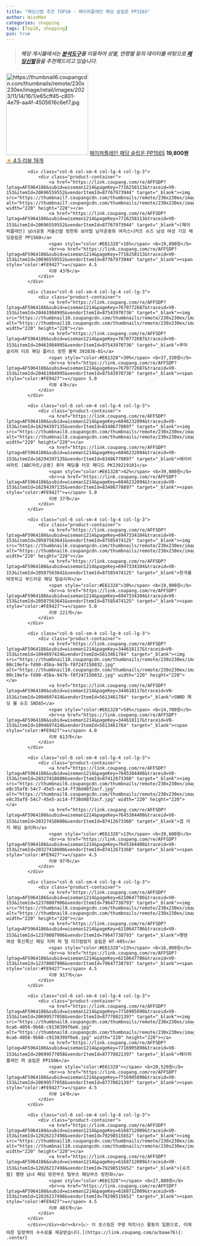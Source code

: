 ```yaml
---
title: "패딩신발 추천 TOP10 - 페이퍼플레인 패딩 슬립온 PP1565"
author: WiseMan
categories: shopping
tags: [Top10, shopping]
pin: true
---
```


> ##### 해당 게시물에서는 [**분석도구**](https://itemscout.io/)를 이용하여 **성별**, **연령별** 등의 데이터를 바탕으로 [**패딩신발**](https://link.coupang.com/a/baae76)들을 추천해드리고 있습니다.
<div class="container"><div class="row">
            <div class="col-6 col-sm-4 col-lg-4 col-lg-3">
                <div class="product-container">
                    <a href="https://link.coupang.com/re/AFFSDP?lptag=AF5964186&subid=wiseman1214&pageKey=7707583862&traceid=V0-153&itemId=20652541577&vendorItemId=87770821938" target="_blank"><img src="https://thumbnail6.coupangcdn.com/thumbnails/remote/230x230ex/image/retail/images/2023/11/14/16/1/e65cff45-c801-4e79-aa4f-4505616c6ef7.jpg" alt="https://thumbnail6.coupangcdn.com/thumbnails/remote/230x230ex/image/retail/images/2023/11/14/16/1/e65cff45-c801-4e79-aa4f-4505616c6ef7.jpg" width="220" height="220"></a>
                    <a href="https://link.coupang.com/re/AFFSDP?lptag=AF5964186&subid=wiseman1214&pageKey=7707583862&traceid=V0-153&itemId=20652541577&vendorItemId=87770821938" target="_blank">페이퍼플레인 패딩 슬립온 PP1565</a>
                    <span style="color:#E61328"></span> <b>19,800원</b>
                    <br><a href="https://link.coupang.com/re/AFFSDP?lptag=AF5964186&subid=wiseman1214&pageKey=7707583862&traceid=V0-153&itemId=20652541577&vendorItemId=87770821938" target="_blank"><span style="color:#FE9427">★</span> 4.5
                    리뷰 19개</a>
                </div>
            </div>
            
            <div class="col-6 col-sm-4 col-lg-4 col-lg-3">
                <div class="product-container">
                    <a href="https://link.coupang.com/re/AFFSDP?lptag=AF5964186&subid=wiseman1214&pageKey=7716258113&traceid=V0-153&itemId=20696559552&vendorItemId=87767973944" target="_blank"><img src="https://thumbnail7.coupangcdn.com/thumbnails/remote/230x230ex/image/vendor_inventory/c8e4/6f386ee320269e46003c85941a8089fbba9584f1422c2ad0efb116a17c95.jpg" alt="https://thumbnail7.coupangcdn.com/thumbnails/remote/230x230ex/image/vendor_inventory/c8e4/6f386ee320269e46003c85941a8089fbba9584f1422c2ad0efb116a17c95.jpg" width="220" height="220"></a>
                    <a href="https://link.coupang.com/re/AFFSDP?lptag=AF5964186&subid=wiseman1214&pageKey=7716258113&traceid=V0-153&itemId=20696559552&vendorItemId=87767973944" target="_blank">[페이퍼플레인] 남녀공용 겨울신발 방한화 보아털 남자운동화 여자스니커즈 슈즈 남성 여성 기모 패딩슬립온 PP1568</a>
                    <span style="color:#E61328">16%</span> <b>19,890원</b>
                    <br><a href="https://link.coupang.com/re/AFFSDP?lptag=AF5964186&subid=wiseman1214&pageKey=7716258113&traceid=V0-153&itemId=20696559552&vendorItemId=87767973944" target="_blank"><span style="color:#FE9427">★</span> 4.5
                    리뷰 43개</a>
                </div>
            </div>
            
            <div class="col-6 col-sm-4 col-lg-4 col-lg-3">
                <div class="product-container">
                    <a href="https://link.coupang.com/re/AFFSDP?lptag=AF5964186&subid=wiseman1214&pageKey=7670772687&traceid=V0-153&itemId=20461984995&vendorItemId=87543970736" target="_blank"><img src="https://thumbnail10.coupangcdn.com/thumbnails/remote/230x230ex/image/vendor_inventory/ff8d/81bdc6ff4b4813b625fe5267f41746de4579004e3b715fdf96d4dedf8593.jpg" alt="https://thumbnail10.coupangcdn.com/thumbnails/remote/230x230ex/image/vendor_inventory/ff8d/81bdc6ff4b4813b625fe5267f41746de4579004e3b715fdf96d4dedf8593.jpg" width="220" height="220"></a>
                    <a href="https://link.coupang.com/re/AFFSDP?lptag=AF5964186&subid=wiseman1214&pageKey=7670772687&traceid=V0-153&itemId=20461984995&vendorItemId=87543970736" target="_blank">푸마 슬리퍼 터프 패딩 플러스 방한 블랙 392836-01</a>
                    <span style="color:#E61328">30%</span> <b>37,330원</b>
                    <br><a href="https://link.coupang.com/re/AFFSDP?lptag=AF5964186&subid=wiseman1214&pageKey=7670772687&traceid=V0-153&itemId=20461984995&vendorItemId=87543970736" target="_blank"><span style="color:#FE9427">★</span> 5.0
                    리뷰 4개</a>
                </div>
            </div>
            
            <div class="col-6 col-sm-4 col-lg-4 col-lg-3">
                <div class="product-container">
                    <a href="https://link.coupang.com/re/AFFSDP?lptag=AF5964186&subid=wiseman1214&pageKey=6846232094&traceid=V0-153&itemId=16294397135&vendorItemId=83486778897" target="_blank"><img src="https://thumbnail8.coupangcdn.com/thumbnails/remote/230x230ex/image/vendor_inventory/d25b/6f0431f6e2fe56f9c6207b8d2d88c685feddc0d2d39b0485fa5b635375b2.jpg" alt="https://thumbnail8.coupangcdn.com/thumbnails/remote/230x230ex/image/vendor_inventory/d25b/6f0431f6e2fe56f9c6207b8d2d88c685feddc0d2d39b0485fa5b635375b2.jpg" width="220" height="220"></a>
                    <a href="https://link.coupang.com/re/AFFSDP?lptag=AF5964186&subid=wiseman1214&pageKey=6846232094&traceid=V0-153&itemId=16294397135&vendorItemId=83486778897" target="_blank">에이비씨마트 [ABC마트/공용] 퓨마 패딩뮬 터프 패디드 PKI39219101</a>
                    <span style="color:#E61328">42%</span> <b>39,000원</b>
                    <br><a href="https://link.coupang.com/re/AFFSDP?lptag=AF5964186&subid=wiseman1214&pageKey=6846232094&traceid=V0-153&itemId=16294397135&vendorItemId=83486778897" target="_blank"><span style="color:#FE9427">★</span> 5.0
                    리뷰 37개</a>
                </div>
            </div>
            
            <div class="col-6 col-sm-4 col-lg-4 col-lg-3">
                <div class="product-container">
                    <a href="https://link.coupang.com/re/AFFSDP?lptag=AF5964186&subid=wiseman1214&pageKey=6947334104&traceid=V0-153&itemId=20507563641&vendorItemId=87585474125" target="_blank"><img src="https://thumbnail6.coupangcdn.com/thumbnails/remote/230x230ex/image/vendor_inventory/be90/7c3198e82814f0737035c538855a2a53eac64205f6a46ce26a6562c6d755.jpg" alt="https://thumbnail6.coupangcdn.com/thumbnails/remote/230x230ex/image/vendor_inventory/be90/7c3198e82814f0737035c538855a2a53eac64205f6a46ce26a6562c6d755.jpg" width="220" height="220"></a>
                    <a href="https://link.coupang.com/re/AFFSDP?lptag=AF5964186&subid=wiseman1214&pageKey=6947334104&traceid=V0-153&itemId=20507563641&vendorItemId=87585474125" target="_blank">한겨울 따뜻하고 부드러운 패딩 털슬리퍼</a>
                    <span style="color:#E61328">30%</span> <b>19,900원</b>
                    <br><a href="https://link.coupang.com/re/AFFSDP?lptag=AF5964186&subid=wiseman1214&pageKey=6947334104&traceid=V0-153&itemId=20507563641&vendorItemId=87585474125" target="_blank"><span style="color:#FE9427">★</span> 5.0
                    리뷰 221개</a>
                </div>
            </div>
            
            <div class="col-6 col-sm-4 col-lg-4 col-lg-3">
                <div class="product-container">
                    <a href="https://link.coupang.com/re/AFFSDP?lptag=AF5964186&subid=wiseman1214&pageKey=344618117&traceid=V0-153&itemId=1094697424&vendorItemId=5613461784" target="_blank"><img src="https://thumbnail10.coupangcdn.com/thumbnails/remote/230x230ex/image/retail/images/5403977537586753-00c19efa-fd90-45ba-947b-f8f247150032.jpg" alt="https://thumbnail10.coupangcdn.com/thumbnails/remote/230x230ex/image/retail/images/5403977537586753-00c19efa-fd90-45ba-947b-f8f247150032.jpg" width="220" height="220"></a>
                    <a href="https://link.coupang.com/re/AFFSDP?lptag=AF5964186&subid=wiseman1214&pageKey=344618117&traceid=V0-153&itemId=1094697424&vendorItemId=5613461784" target="_blank">SNRD 패딩 뮬 슈즈 SN565</a>
                    <span style="color:#E61328">58%</span> <b>14,700원</b>
                    <br><a href="https://link.coupang.com/re/AFFSDP?lptag=AF5964186&subid=wiseman1214&pageKey=344618117&traceid=V0-153&itemId=1094697424&vendorItemId=5613461784" target="_blank"><span style="color:#FE9427">★</span> 4.0
                    리뷰 613개</a>
                </div>
            </div>
            
            <div class="col-6 col-sm-4 col-lg-4 col-lg-3">
                <div class="product-container">
                    <a href="https://link.coupang.com/re/AFFSDP?lptag=AF5964186&subid=wiseman1214&pageKey=7645384408&traceid=V0-153&itemId=20327418600&vendorItemId=87412673360" target="_blank"><img src="https://thumbnail6.coupangcdn.com/thumbnails/remote/230x230ex/image/retail/images/1809043398857828-e8c35af8-54c7-45e5-ac14-ff38d48f2acf.jpg" alt="https://thumbnail6.coupangcdn.com/thumbnails/remote/230x230ex/image/retail/images/1809043398857828-e8c35af8-54c7-45e5-ac14-ff38d48f2acf.jpg" width="220" height="220"></a>
                    <a href="https://link.coupang.com/re/AFFSDP?lptag=AF5964186&subid=wiseman1214&pageKey=7645384408&traceid=V0-153&itemId=20327418600&vendorItemId=87412673360" target="_blank">갭 이지 패딩 슬리퍼</a>
                    <span style="color:#E61328">13%</span> <b>39,600원</b>
                    <br><a href="https://link.coupang.com/re/AFFSDP?lptag=AF5964186&subid=wiseman1214&pageKey=7645384408&traceid=V0-153&itemId=20327418600&vendorItemId=87412673360" target="_blank"><span style="color:#FE9427">★</span> 4.5
                    리뷰 97개</a>
                </div>
            </div>
            
            <div class="col-6 col-sm-4 col-lg-4 col-lg-3">
                <div class="product-container">
                    <a href="https://link.coupang.com/re/AFFSDP?lptag=AF5964186&subid=wiseman1214&pageKey=6210647786&traceid=V0-153&itemId=12378007906&vendorItemId=79647738793" target="_blank"><img src="https://thumbnail8.coupangcdn.com/thumbnails/remote/230x230ex/image/vendor_inventory/3af5/c6afbb0748771fb016494fdd83d2c81b7ba36b159fb4dd29c0f235af02d8.png" alt="https://thumbnail8.coupangcdn.com/thumbnails/remote/230x230ex/image/vendor_inventory/3af5/c6afbb0748771fb016494fdd83d2c81b7ba36b159fb4dd29c0f235af02d8.png" width="220" height="220"></a>
                    <a href="https://link.coupang.com/re/AFFSDP?lptag=AF5964186&subid=wiseman1214&pageKey=6210647786&traceid=V0-153&itemId=12378007906&vendorItemId=79647738793" target="_blank">행텐 여성 푹신푹신 패딩 지퍼 퍼 털 미끄럼방지 슬립온 HT-605</a>
                    <span style="color:#E61328">13%</span> <b>16,800원</b>
                    <br><a href="https://link.coupang.com/re/AFFSDP?lptag=AF5964186&subid=wiseman1214&pageKey=6210647786&traceid=V0-153&itemId=12378007906&vendorItemId=79647738793" target="_blank"><span style="color:#FE9427">★</span> 4.5
                    리뷰 917개</a>
                </div>
            </div>
            
            <div class="col-6 col-sm-4 col-lg-4 col-lg-3">
                <div class="product-container">
                    <a href="https://link.coupang.com/re/AFFSDP?lptag=AF5964186&subid=wiseman1214&pageKey=7716905890&traceid=V0-153&itemId=20699577058&vendorItemId=87770821397" target="_blank"><img src="https://thumbnail8.coupangcdn.com/thumbnails/remote/230x230ex/image/retail/images/2023/11/14/16/3/cd3cba71-6ca6-4056-9b68-c9138399f6e6.jpg" alt="https://thumbnail8.coupangcdn.com/thumbnails/remote/230x230ex/image/retail/images/2023/11/14/16/3/cd3cba71-6ca6-4056-9b68-c9138399f6e6.jpg" width="220" height="220"></a>
                    <a href="https://link.coupang.com/re/AFFSDP?lptag=AF5964186&subid=wiseman1214&pageKey=7716905890&traceid=V0-153&itemId=20699577058&vendorItemId=87770821397" target="_blank">페이퍼플레인 퍼 슬립온 PP1566</a>
                    <span style="color:#E61328"></span> <b>20,520원</b>
                    <br><a href="https://link.coupang.com/re/AFFSDP?lptag=AF5964186&subid=wiseman1214&pageKey=7716905890&traceid=V0-153&itemId=20699577058&vendorItemId=87770821397" target="_blank"><span style="color:#FE9427">★</span> 4.5
                    리뷰 14개</a>
                </div>
            </div>
            
            <div class="col-6 col-sm-4 col-lg-4 col-lg-3">
                <div class="product-container">
                    <a href="https://link.coupang.com/re/AFFSDP?lptag=AF5964186&subid=wiseman1214&pageKey=6168712009&traceid=V0-153&itemId=12026217498&vendorItemId=79298515652" target="_blank"><img src="https://thumbnail10.coupangcdn.com/thumbnails/remote/230x230ex/image/vendor_inventory/eb5e/e23962ba4b31bdf8a27d5000ab727503ce0d0f588b640ed2e00b2138e3fb.jpg" alt="https://thumbnail10.coupangcdn.com/thumbnails/remote/230x230ex/image/vendor_inventory/eb5e/e23962ba4b31bdf8a27d5000ab727503ce0d0f588b640ed2e00b2138e3fb.jpg" width="220" height="220"></a>
                    <a href="https://link.coupang.com/re/AFFSDP?lptag=AF5964186&subid=wiseman1214&pageKey=6168712009&traceid=V0-153&itemId=12026217498&vendorItemId=79298515652" target="_blank">[슈즈팜] 행텐 남녀 패딩 방한부츠 털부츠 패딩부츠 방한화</a>
                    <span style="color:#E61328"></span> <b>27,800원</b>
                    <br><a href="https://link.coupang.com/re/AFFSDP?lptag=AF5964186&subid=wiseman1214&pageKey=6168712009&traceid=V0-153&itemId=12026217498&vendorItemId=79298515652" target="_blank"><span style="color:#FE9427">★</span> 4.5
                    리뷰 483개</a>
                </div>
            </div>
            </div></div><br><br>[👉 이 포스팅은 쿠팡 파트너스 활동의 일환으로, 이에 따른 일정액의 수수료를 제공받습니다.](https://link.coupang.com/a/baae76){: .center}